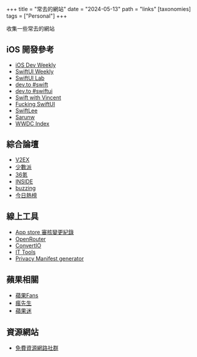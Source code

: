 +++
title = "常去的網站"
date = "2024-05-13"
path = "links"
[taxonomies]
tags = ["Personal"]
+++

收集一些常去的網站

## iOS 開發參考

- [iOS Dev Weekly](https://iosdevweekly.com)
- [SwiftUI Weekly](http://weekly.swiftwithmajid.com)
- [SwiftUI Lab](https://swiftui-lab.com)
- [dev.to #swift](https://dev.to/t/swift)
- [dev.to #swiftui](https://dev.to/t/swiftui)
- [Swift with Vincent](https://www.swiftwithvincent.com/)
- [Fucking SwiftUI](https://goswiftui.com/)
- [SwiftLee](https://www.avanderlee.com/)
- [Sarunw](https://sarunw.com/posts/)
- [WWDC Index](https://nonstrict.eu/wwdcindex/)

## 綜合論壇

- [V2EX](https://www.v2ex.com)
- [少數派](https://sspai.com)
- [36氪](https://www.36kr.com)
- [INSIDE](https://www.inside.com.tw)
- [buzzing](https://www.buzzing.cc)
- [今日熱榜](https://tophub.today)

## 線上工具

- [App store 審核變更紀錄](https://www.appstorereviewguidelineshistory.com)
- [OpenRouter](https://openrouter.ai/)
- [ConvertIO](https://convertio.co/)
- [IT Tools](https://it-tools.tech/)
- [Privacy Manifest generator](https://www.privacymanifest.dev/)

## 蘋果相關

- [蘋果Fans](https://www.mac52ipod.cn)
- [瘋先生](https://mrmad.com.tw/)
- [蘋果迷](https://applefans.today/)

## 資源網站

- [免費資源網路社群](https://free.com.tw)
